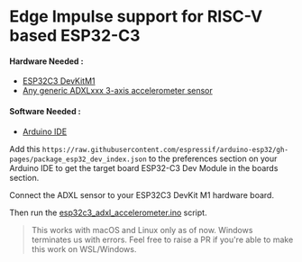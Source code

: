 # Edge Impulse support for RISC-V based ESP32-C3

#### Hardware Needed :
* [ESP32C3 DevKitM1](https://www.mouser.com/ProductDetail/Espressif-Systems/ESP32-C3-DevKitM-1?qs=pUKx8fyJudB1sOWbbEnGFw==&gclid=CjwKCAjwn6GGBhADEiwAruUcKtCvod_18JO8ZZPtCcAdCUTGwyu3S15hNCz_Er3TOdSGRBWeq2euoBoC8CkQAvD_BwE)
* [Any generic ADXLxxx 3-axis accelerometer sensor](https://www.amazon.com/HiLetgo-ADXL345-Digital-Acceleration-Transmission/dp/B01DLG4OU6/ref=sr_1_1_sspa?dchild=1&keywords=adxl345&qid=1623753466&sr=8-1-spons&psc=1&spLa=ZW5jcnlwdGVkUXVhbGlmaWVyPUFDV1oxQUtYNkE2Tk4mZW5jcnlwdGVkSWQ9QTA1NTA2Njg3SEMxTkhIWUFBWlcmZW5jcnlwdGVkQWRJZD1BMDA4NTQ1NjJMMlAxOTlZM0IwUlEmd2lkZ2V0TmFtZT1zcF9hdGYmYWN0aW9uPWNsaWNrUmVkaXJlY3QmZG9Ob3RMb2dDbGljaz10cnVl)

####  Software Needed : 
* [Arduino IDE](https://www.arduino.cc/en/software) 
 
Add this ```https://raw.githubusercontent.com/espressif/arduino-esp32/gh-pages/package_esp32_dev_index.json``` to the preferences section on your Arduino IDE to get the target board ESP32-C3 Dev Module in the boards section.

Connect the ADXL sensor to your ESP32C3 DevKit M1 hardware board. 

Then run the [esp32c3_adxl_accelerometer.ino](https://github.com/arijitdas123student/esp32c3-ei/blob/master/ESP32-C3-Motion_inferencing/examples/nano_ble33_sense_accelerometer/esp32c3_adxl_accelerometer.ino) script.

> This works with macOS and Linux only as of now. Windows terminates us with errors. Feel free to raise a PR if you're able to make this work on WSL/Windows.